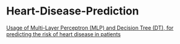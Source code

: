 # Heart-Disease-Prediction
[Usage of  Multi-Layer Perceptron (MLP) and Decision Tree (DT), for predicting the risk of heart disease in patients](/Lab_report.pdf)
